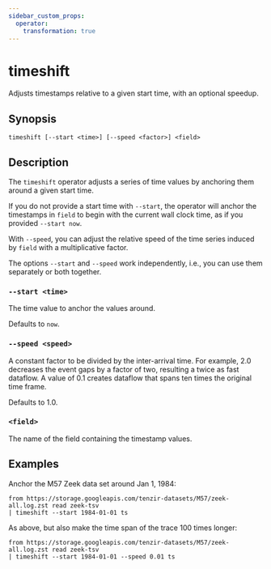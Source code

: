 ```yaml
---
sidebar_custom_props:
  operator:
    transformation: true
---
```


# timeshift

Adjusts timestamps relative to a given start time, with an optional speedup.

## Synopsis

```
timeshift [--start <time>] [--speed <factor>] <field>
```

## Description

The `timeshift` operator adjusts a series of time values by anchoring them
around a given start time.

If you do not provide a start time with `--start`, the operator will anchor the
timestamps in `field` to begin with the current wall clock time, as if you
provided `--start now`.

With `--speed`, you can adjust the relative speed of the time series induced by
`field` with a multiplicative factor.

The options `--start` and `--speed` work independently, i.e., you can use them
separately or both together.

### `--start <time>`

The time value to anchor the values around.

Defaults to `now`.

### `--speed <speed>`

A constant factor to be divided by the inter-arrival time. For example, 2.0
decreases the event gaps by a factor of two, resulting a twice as fast dataflow.
A value of 0.1 creates dataflow that spans ten times the original time frame.

Defaults to 1.0.

### `<field>`

The name of the field containing the timestamp values.

## Examples

Anchor the M57 Zeek data set around Jan 1, 1984:

```
from https://storage.googleapis.com/tenzir-datasets/M57/zeek-all.log.zst read zeek-tsv
| timeshift --start 1984-01-01 ts
```

As above, but also make the time span of the trace 100 times longer:

```
from https://storage.googleapis.com/tenzir-datasets/M57/zeek-all.log.zst read zeek-tsv
| timeshift --start 1984-01-01 --speed 0.01 ts
```
